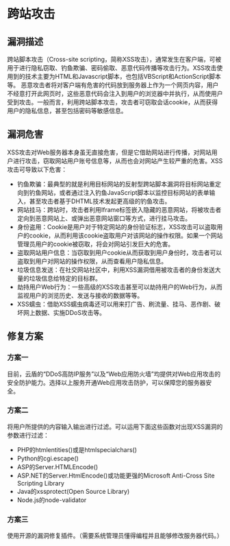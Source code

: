 # 跨站攻击

## 漏洞描述
跨站脚本攻击（Cross-site scripting，简称XSS攻击），通常发生在客户端，可被用于进行隐私窃取、钓鱼欺骗、密码偷取、恶意代码传播等攻击行为。XSS攻击使用到的技术主要为HTML和Javascript脚本，也包括VBScript和ActionScript脚本等。
恶意攻击者将对客户端有危害的代码放到服务器上作为一个网页内容，用户不经意打开此网页时，这些恶意代码会注入到用户的浏览器中并执行，从而使用户受到攻击。一般而言，利用跨站脚本攻击，攻击者可窃取会话cookie，从而获得用户的隐私信息，甚至包括密码等敏感信息。

## 漏洞危害
XSS攻击对Web服务器本身虽无直接危害，但是它借助网站进行传播，对网站用户进行攻击，窃取网站用户账号信息等，从而也会对网站产生较严重的危害。XSS攻击可导致以下危害：

- 钓鱼欺骗：最典型的就是利用目标网站的反射型跨站脚本漏洞将目标网站重定向到钓鱼网站，或者通过注入钓鱼JavaScript脚本以监控目标网站的表单输入，甚至攻击者基于DHTML技术发起更高级的钓鱼攻击。
- 网站挂马：跨站时，攻击者利用Iframe标签嵌入隐藏的恶意网站，将被攻击者定向到恶意网站上、或弹出恶意网站窗口等方式，进行挂马攻击。
- 身份盗用：Cookie是用户对于特定网站的身份验证标志，XSS攻击可以盗取用户的cookie，从而利用该cookie盗取用户对该网站的操作权限。如果一个网站管理员用户的cookie被窃取，将会对网站引发巨大的危害。
- 盗取网站用户信息：当窃取到用户cookie从而获取到用户身份时，攻击者可以盗取到用户对网站的操作权限，从而查看用户隐私信息。
- 垃圾信息发送：在社交网站社区中，利用XSS漏洞借用被攻击者的身份发送大量的垃圾信息给特定的目标群。
- 劫持用户Web行为：一些高级的XSS攻击甚至可以劫持用户的Web行为，从而监视用户的浏览历史、发送与接收的数据等等。
- XSS蠕虫：借助XSS蠕虫病毒还可以用来打广告、刷流量、挂马、恶作剧、破坏网上数据、实施DDoS攻击等。

## 修复方案

### 方案一
目前，云盾的“DDoS高防IP服务”以及“Web应用防火墙”均提供对Web应用攻击的安全防护能力。选择以上服务开通Web应用攻击防护，可以保障您的服务器安全。

### 方案二
将用户所提供的内容输入输出进行过滤。可以运用下面这些函数对出现XSS漏洞的参数进行过滤：
- PHP的htmlentities()或是htmlspecialchars()
- Python的cgi.escape()
- ASP的Server.HTMLEncode()
- ASP.NET的Server.HtmlEncode()或功能更强的Microsoft Anti-Cross Site Scripting Library
- Java的xssprotect(Open Source Library)
- Node.js的node-validator

### 方案三
使用开源的漏洞修复插件。（需要系统管理员懂得编程并且能够修改服务器代码。）